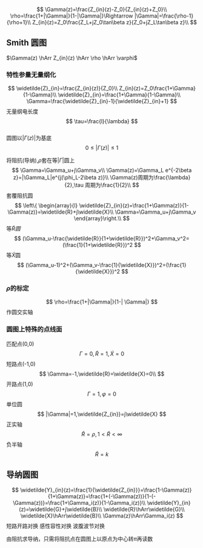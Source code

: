 $$
\Gamma(z)=\frac{Z_{in}(z)-Z_0}{Z_{in}(z)+Z_0}\\
\rho=\frac{1+|\Gamma|}{1-|\Gamma|}\Rightarrow |\Gamma|=\frac{\rho-1}{\rho+1}\\
Z_{in}(z)=Z_0\frac{Z_L+jZ_0\tan\beta z}{Z_0+jZ_L\tan\beta z}\\
$$

## Smith 圆图

$\Gamma(z) \hArr Z_{in}(z) \hArr \rho \hArr \varphi$

### 特性参量无量纲化  

$$
\widetilde{Z}_{in}=\frac{Z_{in}(z)}{Z_0}\\
Z_{in}(z)=Z_0\frac{1+\Gamma}{1-\Gamma}\\
\widetilde{Z}_{in}=\frac{1+\Gamma}{1-\Gamma}\\
\Gamma=\frac{\widetilde{Z}_{in}-1}{\widetilde{Z}_{in}+1}
$$
无量纲电长度
$$
\tau=\frac{l}{\lambda}
$$  
圆图以$|\Gamma(z)|$为基底
$$
0\le |\Gamma(z)|\le 1
$$

将阻抗(导纳),$\rho$套在等$|\Gamma|$圆上
$$
\Gamma=\Gamma_u+j\Gamma_v\\
\Gamma(z)=\Gamma_L e^{-2\beta z}=|\Gamma_L|e^{j(\phi_L-2\beta z)}\\
\Gamma(z)周期为\frac{\lambda}{2},\tau 周期为\frac{1}{2}\\
$$
套覆阻抗圆
$$
\left\{
\begin{array}{l}
\widetilde{Z}_{in}(z)=\frac{1+\Gamma(z)}{1-\Gamma(z)}=\widetilde{R}+j\widetilde{X}\\
\Gamma=\Gamma_u+j\Gamma_v
\end{array}\right.\\
$$
等$\widetilde{R}圆$
$$
(\Gamma_u-\frac{\widetilde{R}}{1+\widetilde{R}})^2+\Gamma_v^2=(\frac{1}{1+\widetilde{R}})^2
$$
等$\widetilde{X}$圆
$$
(\Gamma_u-1)^2+(\Gamma_v-\frac{1}{\widetilde{X}})^2=(\frac{1}{\widetilde{X}})^2
$$

### $\rho$的标定

$$
\rho=\frac{1+|\Gamma|}{1-|
\Gamma|}
$$
作圆交实轴

### 圆图上特殊的点线面
匹配点(0,0)
$$
\Gamma=0,\widetilde{R}=1,\widetilde{X}=0
$$
短路点(-1,0)
$$
\Gamma=-1,\widetilde{R}=\widetilde{X}=0\\
$$
开路点(1,0)
$$
\Gamma=1,\varphi=0
$$
单位圆
$$
|\Gamma|=1,\widetilde{Z_{in}}=j\widetilde{X}
$$
正实轴
$$
\widetilde{R}=\rho,1\lt\widetilde{R}\lt \infty
$$
负半轴
$$
\widetilde{R}=k
$$

## 导纳圆图
$$
\widetilde{Y}_{in}(z)=\frac{1}{\widetilde{Z_{in}}}=\frac{1-\Gamma(z)}{1+\Gamma(z)}=\frac{1+(-\Gamma(z))}{1-(-\Gamma(z))}=\frac{1+\Gamma_i(z)}{1-\Gamma_i(z)}\\
\widetilde{Y}_{in}(z)=\widetilde{G}+j\widetilde{B}\\
\widetilde{R}\hArr\widetilde{G}\\
\widetilde{X}\hArr\widetilde{B}\\
\Gamma(z)\hArr\Gamma_i(z)
$$
短路开路对换
感性容性对换
波腹波节对换

由阻抗求导纳，只需将阻抗点在圆图上以原点为中心转$\pi$再读数